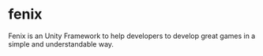# fenix
Fenix is an Unity Framework to help developers to develop great games in a simple and understandable way.
